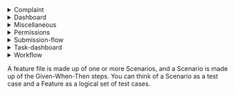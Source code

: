 <details>
<summary>Complaint</summary>
 
+ Evidence page

Path to execute tests: 
```
--specs=e2e/features/complaint/evidence/1-uploading-evidence.feature:<Line>
```

* **Scenario:** User should be able to upload an evidence || **Line:** `8`\
We check if user is able to upload an evidence to a complaint
* **Scenario:** User should be able to upload more then one evidence with various Evidence type || **Line:** `14`\
We check if user is able to upload more then one evidence. In this test we upload one evidence per one type.

+ Message page

Path to execute tests: 
```
--specs=e2e/features/complaint/messages/1-sending-message.feature:<Line>
```
* **Scenario:** Sending message with additional information || **Line:** `8`\
Passenger sends message to Administrator and attaches documents, then check if Administrator sees the same message title, body and attachment which Passenger sent to him.
</details>

<details>
<summary>Dashboard</summary>

Path to execute tests from this file: 
```
--specs=e2e/features/dashboard/1-log-in.feature:<Line>
```
**Feature file:** 1-log-in.feature :
* **Scenario:** Log in || **Line:** `8`\
This test check if each user role (all roles) can see only these column headers which he should see

Path to execute tests from this file: 
```
--specs=e2e/features/dashboard/2-filters.feature:<Line>
```
**Feature file:** 2-filters.feature :
* **Scenario:** User with <role> should be able to see only these cases which he filtered by <condition> || **Line:** `7`
* **Scenario:** User with <role> should be able to searching for by <condition> || **Line:** `18`
* **Scenario:** User with <role> should be able to filtered cases by <condition> || **Line:** `29`\
 These tests describe how user with different role can search and filter cases. It check if user can see filtered/searched cases on the Dashboard
</details>

<details>
<summary>Miscellaneous</summary>

Path to execute tests from this file: 
```
--specs=e2e/features/miscellaneous/1-account-registration.feature:<Line>
```
**Feature file:** 1-account-registration.feature :
* **Scenario:** Sign up validation || **Line:** `4`\
We check if the validation is working properly (e.g. checking validation info)
</details>

<details>
 <summary>Permissions</summary>
  
**Complaint**

Path to execute tests from this file: 
```
--specs=e2e/features/permissions/complaint/details-screen.feature:<Line>
```
**Feature file:** details-screen.feature :
* **Scenario:** As a <role> I should see the following headlines: <headlines> with sub-headings: <subHeadings> || **Line:** `8`\
 We check here if is it all OK with permissions to the Details screen. Which information see (and should see) each user with specific role. 
 </details>
 
<details>
 <summary>Submission-flow</summary>

Path to execute tests from this file: 
```
--specs=e2e/features/submission-flow/submission-flow.feature:<Line>
```
**Feature file:** submission-flow.feature :
* **Scenario:** Customer should be able to create complaint || **Line:** `8`
* **Scenario:** User with <role> should be able to complete SF and have access to created complaint || **Line:** `14`\
 We check here if the Submission Flow is working properly for each role.
</details>

<details>
 <summary>Task-dashboard</summary>

Path to execute tests from this file: 
```
--specs=e2e/features/task-dashboard/1-task-dashboard.feature:<Line>
```
**Feature file:** 1-task-dashboard.feature :
* **Scenario:** Assign complaint to SPTA || **Line:** `8`\
We check if the Administrator can assign cases to SPTA and then whether SPTA can see these assigned cases on his Tasks List. 
* **Scenario:** User should see a column with specific headers || **Line:** `14`\
This test check if each user role (administrator and SPTA) can see only these column headers which he should see
</details>

<details>
 <summary>Workflow</summary>
 
In these tests, we check whether the entire workflow works well. Is each case status is reachable and guidance are displayed correctly 
Path to execute tests from this file: 
```
--specs=e2e/features/workflow/1-upload-evidence-status.feature:<Line>
```
**Feature file:** 1-upload-evidence-status.feature :
* **Scenario:** The Next Action Box should present 'Upload Evidence' status || **Line:** `7`
* **Scenario:** The Next Action Box should present 'Appeal is being reviewed' status || **Line:** `13`

Path to execute tests from this file: 
```
--specs=e2e/features/workflow/2-acknowledge-appeal-status.feature:<Line>
```
**Feature file:** 2-acknowledge-appeal-status.feature :
* **Scenario:** The Next Action Box should present 'Has the passenger provided all information?' status || **Line:** `8`
* **Scenario:** The Next Action Box should present 'Assign Case' status after No more information is needed from passenger || **Line:** `14`

Path to execute tests from this file: 
```
--specs=e2e/features/workflow/3-receive-information-status.feature:<Line>
```
**Feature file:** 3-receive-information-status.feature :
* **Scenario:** The Next Action Box should present 'Assign Case' status || **Line:** `8`

Path to execute tests from this file: 
```
--specs=e2e/features/workflow/4-assign-case-status.feature:<Line>
```
**Feature file:** 4-assign-case-status.feature :
* **Scenario:** The Next Action Box should present 'Investigation' status || **Line:** `8`

Path to execute tests from this file: 
```
--specs=e2e/features/workflow/5-investigate-status.feature:<Line>
```
**Feature file:** 5-investigate-status.feature :
* **Scenario:** The Next Action Box should present 'Escalate to TOC' status || **Line:** `8`

Path to execute tests from this file: 
```
--specs=e2e/features/workflow/6-excalate-to-toc.feature:<Line>
```
**Feature file:** 6-excalate-to-toc.feature :
* **Scenario:** The Next Action Box should present 'Awaiting TOC response' status || **Line:** `8`

Path to execute tests from this file: 
```
--specs=e2e/features/workflow/7-awaiting-resolution-status.feature:<Line>
```
**Feature file:** 7-awaiting-resolution-status.feature :
* **Scenario:** The Next Action Box should present 'Awaiting resolution' status || **Line:** `8`

Path to execute tests from this file: 
```
--specs=e2e/features/workflow/8-log-outcome-status.feature:<Line>
```
**Feature file:** 8-log-outcome-status.feature :
* **Scenario:** Outcome message should be visible for user who create complaint. Status: complete || **Line:** `8`
</details>  


A feature file is made up of one or more Scenarios, and a Scenario is made up of the Given-When-Then steps. You can think of a Scenario as a test case and a Feature as a logical set of test cases.
